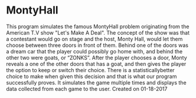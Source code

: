 # MontyHall
This program simulates the famous MontyHall problem originating from the American T.V show "Let's Make A Deal". The concept of the show was that a contestant would go on stage and the host, Monty Hall, would let them choose between three doors in front of them. Behind one of the doors was a dream car that the player could possibly go home with, and behind the other two were goats, or “ZONKS”. After the player chooses a door, Monty reveals a one of the other doors that has a goat, and then gives the player the option to keep or switch their choice. There is a statisticallybetter choice to make when given this decision and that is what our program successfully proves. It simulates the game multiple times and displays the data collected from each game to the user. 
Created on 01-18-2017
